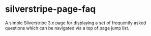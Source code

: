 silverstripe-page-faq
=====================

A simple Silverstripe 3.x page for displaying a set of frequently asked questions which can be navigated via a top of page jump list.
